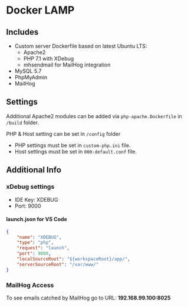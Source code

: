 # Docker LAMP

## Includes

* Custom server Dockerfile based on latest Ubuntu LTS:
    * Apache2
    * PHP 7.1 with XDebug
    * mhsendmail for MailHog integration
* MySQL 5.7
* PhpMyAdmin
* MailHog

## Settings

Additional Apache2 modules can be added via `php-apache.Dockerfile` in `/build` folder.

PHP & Host setting can be set in `/config` folder

* PHP settings must be set in `custom-php.ini` file.
* Host settings must be set in `000-default.conf` file.

## Additional Info

### xDebug settings
* IDE Key: XDEBUG
* Port: 9000

#### launch.json for VS Code
```json
{
	"name": "XDEBUG",
	"type": "php",
	"request": "launch",
	"port": 9000,
	"localSourceRoot": "${workspaceRoot}/app/",
	"serverSourceRoot": "/var/www/"
}
```

### MailHog Access
To see emails catched by MailHog go to URL: **192.168.99.100:8025**